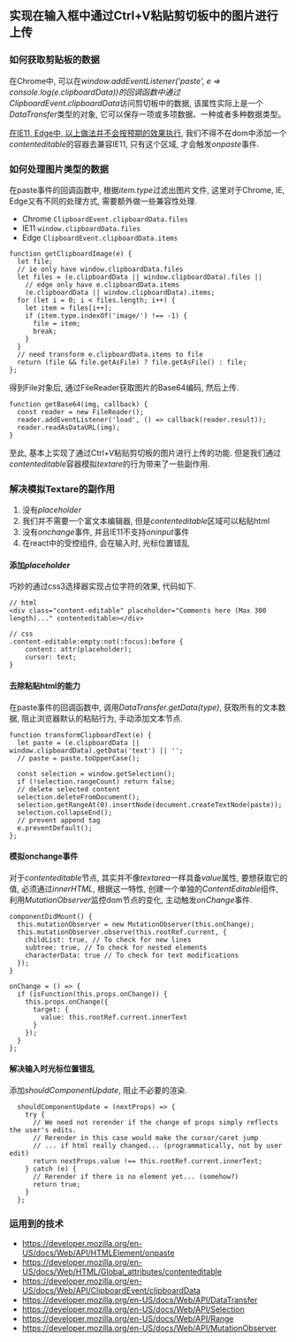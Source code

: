 ## 实现在输入框中通过Ctrl+V粘贴剪切板中的图片进行上传


### 如何获取剪贴板的数据
在Chrome中, 可以在*window.addEventListener('paste', e => console.log(e.clipboardData))*的回调函数中通过*ClipboardEvent.clipboardData*访问剪切板中的数据, 该属性实际上是一个*DataTransfer*类型的对象, 它可以保存一项或多项数据、一种或者多种数据类型。

[在IE11, Edge中, 以上做法并不会按预期的效果执行](https://docs.microsoft.com/en-us/previous-versions/windows/internet-explorer/ie-developer/dev-guides/dn265023(v=vs.85)?redirectedfrom=MSDN#clipboard-support-for-images), 我们不得不在dom中添加一个*contenteditable*的容器去兼容IE11, 只有这个区域, 才会触发*onpaste*事件.

### 如何处理图片类型的数据
在paste事件的回调函数中, 根据*item.type*过滤出图片文件, 这里对于Chrome, IE, Edge又有不同的处理方式, 需要额外做一些兼容性处理.

* Chrome `ClipboardEvent.clipboardData.files`
* IE11 `window.clipboardData.files`
* Edge `ClipboardEvent.clipboardData.items`

```
function getClipboardImage(e) {
  let file;
  // ie only have window.clipboardData.files
  let files = (e.clipboardData || window.clipboardData).files ||
    // edge only have e.clipboardData.items
    (e.clipboardData || window.clipboardData).items;
  for (let i = 0; i < files.length; i++) {
    let item = files[i++];
    if (item.type.indexOf('image/') !== -1) {
      file = item;
      break;
    }
  }
  // need transform e.clipboardData.items to file
  return (file && file.getAsFile) ? file.getAsFile() : file;
};
```
得到File对象后, 通过FileReader获取图片的Base64编码, 然后上传.

```
function getBase64(img, callback) {
  const reader = new FileReader();
  reader.addEventListener('load', () => callback(reader.result));
  reader.readAsDataURL(img);
}
```
至此, 基本上实现了通过Ctrl+V粘贴剪切板的图片进行上传的功能. 但是我们通过*contenteditable*容器模拟*textare*的行为带来了一些副作用. 

### 解决模拟Textare的副作用

1. 没有*placeholder*
2. 我们并不需要一个富文本编辑器, 但是*contenteditable*区域可以粘贴html
3. 没有*onchange*事件, 并且IE11不支持*oninput*事件
4. 在react中的受控组件, 会在输入时, 光标位置错乱

#### 添加*placeholder*
巧妙的通过css3选择器实现占位字符的效果, 代码如下.

```
// html
<div class="content-editable" placeholder="Comments here (Max 300 length)..." contenteditable></div>

// css
.content-editable:empty:not(:focus):before {
    content: attr(placeholder);
    cursor: text;
}
```

#### 去除粘贴html的能力
在paste事件的回调函数中, 调用*DataTransfer.getData(type)*, 获取所有的文本数据, 阻止浏览器默认的粘贴行为, 手动添加文本节点.

```
function transformClipboardText(e) {
  let paste = (e.clipboardData || window.clipboardData).getData('text') || '';
  // paste = paste.toUpperCase();

  const selection = window.getSelection();
  if (!selection.rangeCount) return false;
  // delete selected content
  selection.deleteFromDocument();
  selection.getRangeAt(0).insertNode(document.createTextNode(paste));
  selection.collapseEnd();
  // prevent append tag
  e.preventDefault();
};
```

#### 模拟onchange事件
对于*contenteditable*节点, 其实并不像*textarea*一样具备*value*属性, 要想获取它的值, 必须通过*innerHTML*, 根据这一特性, 创建一个单独的*ContentEditable*组件, 利用*MutationObserver*监控dom节点的变化, 主动触发*onChange*事件.

```
componentDidMount() {
  this.mutationObserver = new MutationObserver(this.onChange);
  this.mutationObserver.observe(this.rootRef.current, {
    childList: true, // To check for new lines
    subtree: true, // To check for nested elements
    characterData: true // To check for text modifications
  });
}

onChange = () => {
  if (isFunction(this.props.onChange)) {
    this.props.onChange({
      target: {
        value: this.rootRef.current.innerText
      }
    });
  }
};

```

#### 解决输入时光标位置错乱
添加*shouldComponentUpdate*, 阻止不必要的渲染.

```
  shouldComponentUpdate = (nextProps) => {
    try {
      // We need not rerender if the change of props simply reflects the user's edits.
      // Rerender in this case would make the cursor/caret jump
      // ... if html really changed... (programmatically, not by user edit)
      return nextProps.value !== this.rootRef.current.innerText;
    } catch (e) {
      // Rerender if there is no element yet... (somehow?)
      return true;
    }
  };
```

### 运用到的技术
* https://developer.mozilla.org/en-US/docs/Web/API/HTMLElement/onpaste
* https://developer.mozilla.org/en-US/docs/Web/HTML/Global_attributes/contenteditable
* https://developer.mozilla.org/en-US/docs/Web/API/ClipboardEvent/clipboardData
* https://developer.mozilla.org/en-US/docs/Web/API/DataTransfer
* https://developer.mozilla.org/en-US/docs/Web/API/Selection
* https://developer.mozilla.org/en-US/docs/Web/API/Range
* https://developer.mozilla.org/en-US/docs/Web/API/MutationObserver

